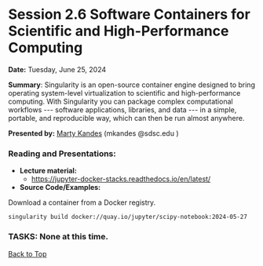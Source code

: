 # Session 2.6 Software Containers for Scientific and High-Performance Computing

**Date:** Tuesday, June 25, 2024

**Summary**: Singularity is an open-source container engine designed to bring operating system-level virtualization to scientific and high-performance computing. With Singularity you can package complex computational workflows --- software applications, libraries, and data --- in a simple, portable, and reproducible way, which can then be run almost anywhere. 

**Presented by:** [Marty Kandes](https://www.linkedin.com/in/marty-kandes-b53a34144/) (mkandes  @sdsc.edu ) 

### Reading and Presentations:
* **Lecture material:**
    - https://jupyter-docker-stacks.readthedocs.io/en/latest/
* **Source Code/Examples:**

Download a container from a Docker registry.
  ```
  singularity build docker://quay.io/jupyter/scipy-notebook:2024-05-27
  ```
    
### TASKS: None at this time.

[Back to Top](#top)
